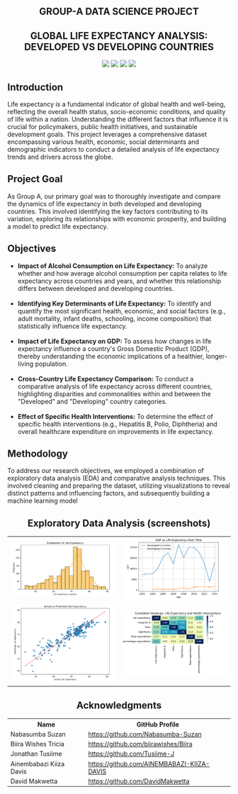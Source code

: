 <h2 align="center"> GROUP-A DATA SCIENCE PROJECT </h2>
<h2 align="center">GLOBAL LIFE EXPECTANCY ANALYSIS: DEVELOPED VS DEVELOPING COUNTRIES</h2>

<p align="center">
  <img src="https://img.shields.io/badge/Python-3.8-blue?style=for-the-badge&logo=python&logoColor=white"/>
  <img src="https://img.shields.io/badge/Pandas-Data%20Analysis-green?style=for-the-badge&logo=pandas&logoColor=white"/>
  <img src="https://img.shields.io/badge/Scikit--Learn-ML-orange?style=for-the-badge&logo=scikit-learn&logoColor=white"/>
  <img src="https://img.shields.io/badge/Jupyter-Notebook-yellow?style=for-the-badge&logo=jupyter&logoColor=white"/>
</p>
<h2  align="left" > Introduction  </h2>
<p>Life expectancy is a fundamental indicator of global health and well-being, reflecting the overall health status, socio-economic conditions,
and quality of life within a nation. Understanding the different factors that influence it is crucial for policymakers, 
public health initiatives, and sustainable development goals. 
This project leverages a comprehensive dataset encompassing various health, economic, social determinants and demographic indicators to 
conduct a detailed analysis of life expectancy trends and drivers across the globe.
</p>

<h2>Project Goal</h2>
<p>As Group A, our primary goal was to thoroughly investigate and compare the dynamics of life expectancy in both developed and developing countries. 
This involved identifying the key factors contributing to its variation, exploring its relationships with economic prosperity, and building a model to predict life expectancy.
</p>

<h2>Objectives</h2>
<ul>
  <li>
    <strong>Impact of Alcohol Consumption on Life Expectancy:</strong> 
    To analyze whether and how average alcohol consumption per capita relates to life expectancy across countries and years, and whether this relationship differs between developed and developing countries.
  </li>
<br>
  <li>
    <strong>Identifying Key Determinants of Life Expectancy:</strong> 
    To identify and quantify the most significant health, economic, and social factors (e.g., adult mortality, infant deaths, schooling, income composition) that statistically influence life expectancy.
  </li>
<br>
  <li>
    <strong>Impact of Life Expectancy on GDP:</strong> 
    To assess how changes in life expectancy influence a country's Gross Domestic Product (GDP), thereby understanding the economic implications of a healthier, longer-living population.
  </li>
<br>
  <li>
    <strong>Cross-Country Life Expectancy Comparison:</strong> 
    To conduct a comparative analysis of life expectancy across different countries, highlighting disparities and commonalities within and between the "Developed" and "Developing" country categories.
  </li>
<br>
  <li>
    <strong>Effect of Specific Health Interventions:</strong> 
    To determine the effect of specific health interventions (e.g., Hepatitis B, Polio, Diphtheria) and overall healthcare expenditure on improvements in life expectancy.
  </li>
</ul>

<h2>Methodology</h2>
<p>
To address our research objectives, we employed a combination of exploratory data analysis (EDA) and comparative analysis techniques. This involved cleaning and preparing the dataset, utilizing visualizations to reveal distinct patterns and influencing factors, and subsequently building a machine learning model
</p>

<h2 align="center" >Exploratory Data Analysis (screenshots)</h2>
<table align="center">
  <tr>
    <td><img src="screenshots/Screenshot 2025-07-18 214819.png" width="300"/></td>
    <td><img src="screenshots/Screenshot 2025-07-18 214905.png" width="300"/></td>
  </tr>
  <tr>
    <td><img src="screenshots/Screenshot 2025-07-18 215256.png" width="300"/></td>
    <td><img src="screenshots/Screenshot 2025-07-18 215040.png" width="300"/></td>
  </tr>
</table>

<h2 align="center" >Acknowledgments</h2>
<table  align="center">
  <tr>
    <th>Name</th>
    <th>GitHub Profile</th>
  </tr>

 <tr>
    <td>Nabasumba Suzan</td>
    <td><a href="https://github.com/Nabasumba-Suzan">https://github.com/Nabasumba-Suzan</a></td>
  </tr>
  
  <tr>
    <td>Biira Wishes Tricia</td>
    <td><a href="https://github.com/biirawishes/Biira">https://github.com/biirawishes/Biira</a></td>
  </tr>
  <tr>
    <td>Jonathan Tusiime</td>
    <td><a href="https://github.com/Tusiime-J">https://github.com/Tusiime-J</a></td>
  </tr>
  <tr>
    <td>Ainembabazi Kiiza Davis</td>
    <td><a href="https://github.com/AINEMBABAZI-KIIZA-DAVIS">  https://github.com/AINEMBABAZI-KIIZA-DAVIS</a></td>
  </tr>
  <tr>
    <td>David Makwetta</td>
    <td><a href="https://github.com/DavidMakwetta">https://github.com/DavidMakwetta</a></td>
  </tr>
</table>

